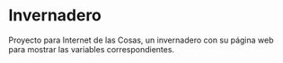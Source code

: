 # Invernadero
Proyecto para Internet de las Cosas, un invernadero con su página web para mostrar las variables correspondientes.
